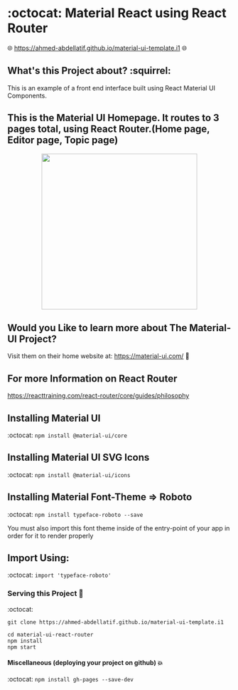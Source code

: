 # :octocat: Material React using React Router

:globe_with_meridians: https://ahmed-abdellatif.github.io/material-ui-template.i1 :globe_with_meridians:


## What's this Project about? :squirrel:
This is an example of a front end interface built using React Material UI Components.


## This is the Material UI Homepage. It routes to 3 pages total, using React Router.(Home page, Editor page, Topic page)
<p align="center">
  <img height="350" src="https://github.com/ahmed-abdellatif/material-ui-template.i1/blob/master/material-i1-home.png" /></p>


## Would you Like to learn more about The Material-UI Project?
Visit them on their home website at: https://material-ui.com/ :bookmark:


## For more Information on React Router
https://reacttraining.com/react-router/core/guides/philosophy


## Installing Material UI

:octocat:
``` npm install @material-ui/core  ```

## Installing Material UI SVG Icons

:octocat: ```npm install @material-ui/icons```

## Installing Material Font-Theme => Roboto

:octocat: ```npm install typeface-roboto --save```

You must also import this font theme inside of the
entry-point of your app in order for it to render properly

## Import Using:

:octocat: ```import 'typeface-roboto'```


### Serving this Project :book:

:octocat:

```
git clone https://ahmed-abdellatif.github.io/material-ui-template.i1

cd material-ui-react-router
npm install
npm start
```

#### Miscellaneous (deploying your project on github) :boom:
:octocat: ```npm install gh-pages --save-dev```
